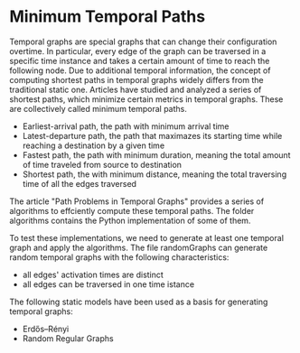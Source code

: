 # Minimum Temporal Paths
Temporal graphs are special graphs that can change their configuration overtime. In particular, every edge of the graph can be traversed in a specific time instance and takes a certain amount of time to reach the following node. Due to additional temporal information, the concept of computing shortest paths in temporal graphs widely differs from the traditional static one. Articles have studied and analyzed a series of shortest paths, which minimize certain metrics in temporal graphs. These are collectively called minimum temporal paths.
- Earliest-arrival path, the path with minimum arrival time
- Latest-departure path, the path that maximazes its starting time while reaching a destination by a given time
- Fastest path, the path with minimum duration, meaning the total amount of time traveled from source to destination
- Shortest path, the with minimum distance, meaning the total traversing time of all the edges traversed

The article "Path Problems in Temporal Graphs" provides a series of algorithms to effciently compute these temporal paths. The folder algorithms contains the Python implementation of some of them.

To test these implementations, we need to generate at least one temporal graph and apply the algorithms. The file randomGraphs can generate random temporal graphs with the following characteristics:
- all edges' activation times are distinct
- all edges can be traversed in one time istance

The following static models have been used as a basis for generating temporal graphs:
- Erdős–Rényi
- Random Regular Graphs
